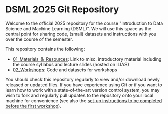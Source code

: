 # DSML 2025 Git Repository

Welcome to the official 2025 repository for the course "Introduction to Data Science and Machine Learning (DSML)". We will use this space as the central point for sharing code, (small) datasets and instructions with you over the course of the semester.

This repository contains the following:

- [01_Materials_&_Resources](01_Materials_&_Resources): Link to misc. introductory material including the course syllabus and lecture slides (hosted on ILIAS)
- [02_Workshops](02_Workshops): Code and datasets for workshops

You should check this repository regularly to view and/or download newly released or updated files. If you have experience using Git or if you want to learn how to work with a state-of-the-art version control system, you may wish to fork and regularly pull updates to the repository onto your local machine for convenience (see also the [set-up instructions to be completed before the first workshop](02_Workshops/WS_01_Setup_Tools/DSML_WS_01_pre.ipynb)).